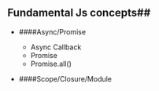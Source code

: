 ## Fundamental Js concepts##
* ####Async/Promise
	+ Async Callback
    + Promise
    + Promise.all()
	
* ####Scope/Closure/Module
 